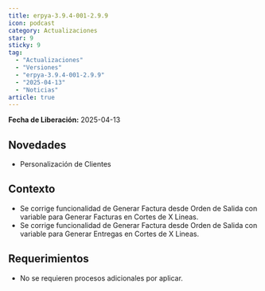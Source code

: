 ```yaml
---
title: erpya-3.9.4-001-2.9.9
icon: podcast
category: Actualizaciones
star: 9
sticky: 9
tag:
  - "Actualizaciones"
  - "Versiones"
  - "erpya-3.9.4-001-2.9.9"
  - "2025-04-13"
  - "Noticias"
article: true
---
```


**Fecha de Liberación:** 2025-04-13

## Novedades

- Personalización de Clientes

## Contexto

- Se corrige funcionalidad de Generar Factura desde Orden de Salida con variable para Generar Facturas en Cortes de X Lineas.
- Se corrige funcionalidad de Generar Factura desde Orden de Salida con variable para Generar Entregas en Cortes de X Lineas.

## Requerimientos

- No se requieren procesos adicionales por aplicar.
